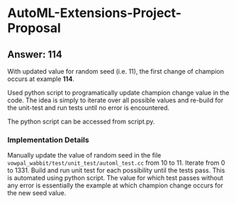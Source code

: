 # AutoML-Extensions-Project-Proposal

## Answer: 114

With updated value for random seed (i.e. 11), the first change of champion occurs at example **114**.

Used python script to programatically update champion change value in the code. The idea is simply to iterate over all possible values and re-build for the unit-test and run tests until no error is encountered.

The python script can be accessed from script.py.

### Implementation Details

Manually update the value of random seed in the file `vowpal_wabbit/test/unit_test/automl_test.cc` from 10 to 11.
Iterate from 0 to 1331. Build and run unit test for each possibility until the tests pass. This is automated using python script.
The value for which test passes without any error is essentially the example at which champion change occurs for the new seed value.

